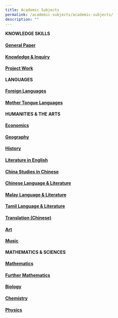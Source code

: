 ```yaml
---
title: Academic Subjects
permalink: /academic-subjects/academic-subjects/
description: ""
---
```

**KNOWLEDGE SKILLS**

<h4><a href="link">General Paper</a></h4>
<h4><a href="link">Knowledge & Inquiry</a></h4>
<h4><a href="link">Project Work</a></h4>


**LANGUAGES**

<a href="link"><h4>Foreign Languages</h4></a>
<a href="link"><h4>Mother Tongue Languages</h4></a>


**HUMANITIES & THE ARTS**

<a href="link"><h4>Economics</h4></a>
<a href="link"><h4>Geography</h4></a>
<a href="link"><h4>History</h4></a>
<a href="link"><h4>Literature in English</h4></a>
<a href="link"><h4>China Studies in Chinese</h4></a>
<a href="link"><h4>Chinese Language & Literature</h4></a>
<a href="link"><h4>Malay Language & Literature</h4></a>
<a href="link"><h4>Tamil Language & Literature</h4></a>
<a href="link"><h4>Translation (Chinese)</h4></a>
<a href="link"><h4>Art</h4></a>
<a href="link"><h4>Music</h4></a>

**MATHEMATICS & SCIENCES**

<a href="/academic-subjects/Mathematics-and-Sciences/mathematics/"><h4>Mathematics</h4></a>
<a href="/academic-subjects/Mathematics-and-Sciences/further-mathematics/"><h4>Further Mathematics</h4></a>
<a href="/academic-subjects/Mathematics-and-Sciences/biology/"><h4>Biology</h4></a>
<a href="/academic-subjects/Mathematics-and-Sciences/chemistry/"><h4>Chemistry</h4></a>
<a href="/academic-subjects/Mathematics-and-Sciences/physics/"><h4>Physics</h4></a>